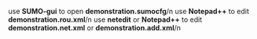 use **SUMO-gui** to open **demonstration.sumocfg**/n
use **Notepad++** to edit **demonstration.rou.xml**/n
use **netedit** or **Notepad++** to edit **demonstration.net.xml** or **demonstration.add.xml**/n
